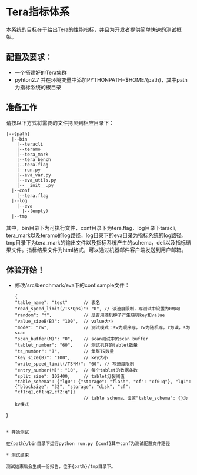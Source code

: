 Tera指标体系
=====

本系统的目标在于给出Tera的性能指标，并且为开发者提供简单快速的测试框架。

## 配置及要求：
* 一个搭建好的Tera集群
* pyhton2.7 并在环境变量中添加PYTHONPATH=$HOME/{path}，其中path为指标系统的根目录

## 准备工作
请按以下方式将需要的文件拷贝到相应目录下：

  ```
  |--{path}
    |--bin
      |--teracli
      |--teramo
      |--tera_mark
      |--tera_bench
      |--tera.flag
      |--run.py
      |--eva_var.py
      |--eva_utils.py
      |--__init__.py
    |--conf
      |--tera.flag
    |--log
      |--eva
        |--(empty)
    |--tmp
  ```
其中，bin目录下为可执行文件，conf目录下为tera.flag，log目录下taracli, tera_mark以及teramo的log路径，log目录下的eva目录为指标系统的log路径。tmp目录下为tera_mark的输出文件以及指标系统产生的schema，deli以及指标结果文件。指标结果文件为html格式，可以通过机器邮件客户端发送到用户邮箱。

## 体验开始！
* 修改/src/benchmark/eva下的conf.sample文件：

  ```
  {
  "table_name": "test"      // 表名
  "read_speed_limit(/TS*Qps)": "0", // 读速度限制，写测试中设置为0即可
  "random": "f",            // 是否用随机种子产生随机key和value
  "value_sizeB(B)": "100",  // value大小
  "mode": "rw",             // 测试模式：sw为顺序写，rw为随机写，r为读，s为scan
  "scan_buffer(M)": "0",    // scan测试中的scan buffer
  "tablet_number": "60",    // 测试机群的tablet数量
  "ts_number": "3",         // 集群TS数量
  "key_size(B)": "100",     // key大小
  "write_speed_limit(/TS*M)": "60", // 写速度限制
  "entry_number(M)": "10",  // 每个tablet的数据条数
  "split_size": 102400,     // tablet分裂阈值
  "table_schema": {"lg0": {"storage": "flash", "cf": "cf0:q"}, "lg1": {"blocksize": "32", "storage": "disk", "cf": "cf1:q1,cf1:q2,cf2:q"}}
                            // table schema，设置"table_schema": {}为kv模式
}
  ```
  
* 开始测试

  在{path}/bin目录下运行python run.py {conf}其中conf为测试配置文件路径

* 测试结束

  测试结束后会生成一份报告，位于{path}/tmp目录下。
